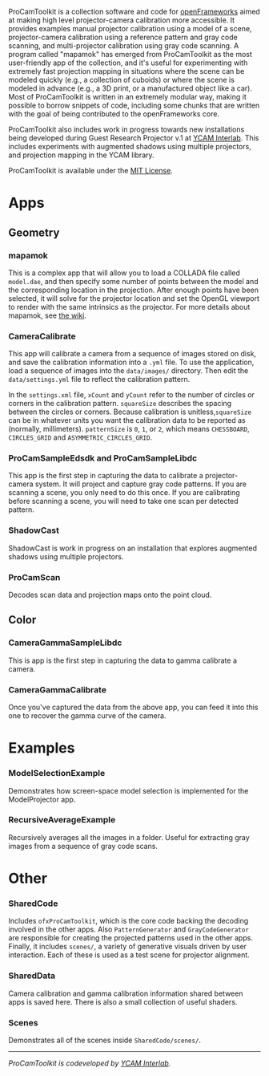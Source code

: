 ProCamToolkit is a collection software and code for [openFrameworks](http://openframeworks.cc/) aimed at making high level projector-camera calibration more accessible. It provides examples manual projector calibration using a model of a scene, projector-camera calibration using a reference pattern and gray code scanning, and multi-projector calibration using gray code scanning. A program called "mapamok" has emerged from ProCamToolkit as the most user-friendly app of the collection, and it's useful for experimenting with extremely fast projection mapping in situations where the scene can be modeled quickly (e.g., a collection of cuboids) or where the scene is modeled in advance (e.g., a 3D print, or a manufactured object like a car). Most of ProCamToolkit is written in an extremely modular way, making it possible to borrow snippets of code, including some chunks that are written with the goal of being contributed to the openFrameworks core.

ProCamToolkit also includes work in progress towards new installations being developed during Guest Research Projector v.1 at [YCAM Interlab](http://interlab.ycam.jp/en/). This includes experiments with augmented shadows using multiple projectors, and projection mapping in the YCAM library.

ProCamToolkit is available under the [MIT License](https://secure.wikimedia.org/wikipedia/en/wiki/Mit_license).

# Apps

## Geometry

### mapamok

This is a complex app that will allow you to load a COLLADA file called `model.dae`, and then specify some number of points between the model and the corresponding location in the projection. After enough points have been selected, it will solve for the projector location and set the OpenGL viewport to render with the same intrinsics as the projector. For more details about mapamok, see [the wiki](https://github.com/YCAMInterlab/ProCamToolkit/wiki).

### CameraCalibrate

This app will calibrate a camera from a sequence of images stored on disk, and save the calibration information into a `.yml` file. To use the application, load a sequence of images into the `data/images/` directory. Then edit the `data/settings.yml` file to reflect the calibration pattern.

In the `settings.xml` file, `xCount` and `yCount` refer to the number of circles or corners in the calibration pattern. `squareSize` describes the spacing between the circles or corners.  Because calibration is unitless,`squareSize` can be in whatever units you want the calibration data to be reported as (normally, millimeters). `patternSize` is `0`, `1`, or `2`, which means `CHESSBOARD`, `CIRCLES_GRID` and `ASYMMETRIC_CIRCLES_GRID`.

### ProCamSampleEdsdk and ProCamSampleLibdc

This app is the first step in capturing the data to calibrate a projector-camera system. It will project and capture gray code patterns. If you are scanning a scene, you only need to do this once. If you are calibrating before scanning a scene, you will need to take one scan per detected pattern.

### ShadowCast

ShadowCast is work in progress on an installation that explores augmented shadows using multiple projectors.

### ProCamScan

Decodes scan data and projection maps onto the point cloud.

## Color

### CameraGammaSampleLibdc

This is app is the first step in capturing the data to gamma calibrate a camera.

### CameraGammaCalibrate

Once you've captured the data from the above app, you can feed it into this one to recover the gamma curve of the camera.

# Examples

### ModelSelectionExample

Demonstrates how screen-space model selection is implemented for the ModelProjector app.

### RecursiveAverageExample

Recursively averages all the images in a folder. Useful for extracting gray images from a sequence of gray code scans.

# Other

### SharedCode

Includes `ofxProCamToolkit`, which is the core code backing the decoding involved in the other apps. Also `PatternGenerator` and `GrayCodeGenerator` are responsible for creating the projected patterns used in the other apps. Finally, it includes `scenes/`, a variety of generative visuals driven by user interaction. Each of these is used as a test scene for projector alignment.

### SharedData

Camera calibration and gamma calibration information shared between apps is saved here. There is also a small collection of useful shaders.

### Scenes

Demonstrates all of the scenes inside `SharedCode/scenes/`.

- - --

*ProCamToolkit is codeveloped by [YCAM Interlab](http://interlab.ycam.jp/en/).*
